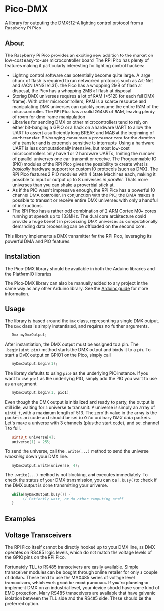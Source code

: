 # Pico-DMX
A library for outputing the DMX512-A lighting control protocol from a Raspberry Pi Pico

## About

The Raspberry Pi Pico provides an exciting new addition to the market on low-cost easy-to-use microcontroller board. The RPi Pico has plenty of features making it particularly interesting for lighting control hackers:

* Lighting control software can potentially become quite large. A large chunk of flash is required to run networked protocols such as Art-Net and sACN (ANSI e1.31). the Pico has a whopping 2MB of flash at disposal, the Pico has a whopping 2MB of flash at disposal 
* Storing DMX universes requires a lot of RAM (>512B for each full DMX frame). With other microcontrollers, RAM is a scarce resource and manipulating DMX universes can quickly consume the entire RAM of the microcontroller. The RPi Pico has a solid 264kB of RAM, leaving plenty of room for dmx frame manipulation
* Libraries for sending DMX on other microcontrollers tend to rely on either bit-banging a GPIO or a hack on a hardware UART to allow the UART to assert a sufficiently long BREAK and MAB at the beginning of each transfer. Bit-banging consumes a processor core for the duration of a transfer and is extremely sensitive to interrupts. Using a hardware UART is less computationally intensive, but most low-cost microcontrollers only have 1 or 2 hardware UARTs, limiting the number of parallel universes one can transmit or receive. The Programmable IO (PIO) modules of the RPi Pico gives the possibility to create what is _basically_ hardware support for custom IO protocols (such as DMX). The RPi Pico features 2 PIO modules with 4 State Machines each, making it possible to input or output up to 8 universes _in parallel_. Thats more universes than you can shake a proverbial stick at.
* As if the PIO wasn't impressive enough, the RPi Pico has a powerful 10 channel DMA controller. In conjunction with the PIO, the DMA makes it possible to transmit or receive entire DMX universes with only a handful of instructions.
* The RPi Pico has a rather odd combination of 2 ARM Cortex M0+ cores running at speeds up to 133MHz. The dual core architecture could provide a huge benefit in processing DMX universes as computationally demanding data processing can be offloaded on the second core.

This library implements a DMX transmitter for the RPi Pico, leveraging its powerful DMA and PIO features. 


## Installation
The Pico-DMX library should be available in both the Arduino libraries and the PlatformIO libraries

The Pico-DMX library can also be manually added to any project in the same way as any other Arduino library. See the [Arduino guide](https://www.arduino.cc/en/guide/libraries) for more information. 

## Usage
The library is based around the `Dmx` class, representing a single DMX output. The `Dmx` class is simply instantiated, and requires no further arguments.

```C++
   Dmx myDmxOutput;
```

After instantiation, the DMX output must be assigned to a pin. The `.begin(uint pin)` method starts the DMX output and binds it to a pin. To start a DMX output on GPIO1 on the Pico, simply call

```C++
   myDmxOutput.begin(1);
```

The library defaults to using `pio0` as the underlying PIO instance. If you want to use `pio1` as the underlying PIO, simply add the PIO you want to use as an argument

```C++
   myDmxOutput.begin(1, pio1);
```

Even though the DMX output is initialized and ready to party, the output is still idle, waiting for a universe to transmit. A universe is simply an array of `uint8_t`, with a maximum length of 513. The zero'th value in the array is the packet start code and should be set to 0 for ordinary DMX data packets. Let's make a universe with 3 channels (plus the start code), and set channel 1 to full.

```C++
   uint8_t universe[4]; 
   universe[1] = 255;
```

To send the universe, call the `.write(...)` method to send the universe _wooshing_ down your DMX line. 

```C++
   myDmxOutput.write(universe, 4);
```

The `.write(...)` method is not blocking, and executes immediately. To check the status of your DMX transmission, you can call `.busy()`to check if the DMX output is done transmitting your universe.

```C++
   while(myDmxOutput.busy()) {
        // Patiently wait, or do other computing stuff
   }
```

## Examples


## Voltage Transceivers
The RPi Pico itself cannot be directly hooked up to your DMX line, as DMX operates on RS485 logic levels, 
which do not match the voltage levels of the GPIO pins on the RPi Pico. 

Fortunately TLL to RS485 transceivers are easily available. Simple transceiver modules can be bought through online retailer for only a couple of dollars. These tend to use the MAX485 series of voltage level transceivers, which work great for most purposes. If you're planning to implement DMX on an industrial level, your device should have some kind of EMC protection. Many RS485 transceivers are available that have galvanic isolation between the TLL side and the RS485 side. These should be the preferred option.
